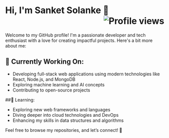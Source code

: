 # Hi, I'm Sanket Solanke 👋  <div align="right"> <img src="https://komarev.com/ghpvc/?username=SumitThakur-55&color=blueviolet" alt="Profile views"></div>

Welcome to my GitHub profile! I'm a passionate developer and tech enthusiast with a love for creating impactful projects. Here's a bit more about me:

## 🔭 Currently Working On:
- Developing full-stack web applications using modern technologies like React, Node.js, and MongoDB
- Exploring machine learning and AI concepts
- Contributing to open-source projects

##🌱 Learning:
- Exploring new web frameworks and languages
- Diving deeper into cloud technologies and DevOps
- Enhancing my skills in data structures and algorithms

Feel free to browse my repositories, and let’s connect! 🙂

